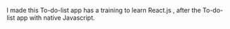 I made this To-do-list app has a training to learn React.js , after the To-do-list app with native Javascript.